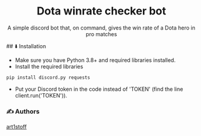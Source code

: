 <h1 align="center">Dota winrate checker bot</h1>
<p align="center">
A simple discord bot that, on command, gives the win rate of a Dota hero in pro matches
</p>
## ⬇️ Installation

- Make sure you have Python 3.8+ and required libraries installed.
- Install the required libraries
```bash
pip install discord.py requests
```
- Put your Discord token in the code instead of 'TOKEN' (find the line client.run('TOKEN')).

### ✍️ Authors

<a href="https://github.com/art1stoff">art1stoff</a>
